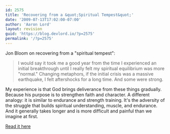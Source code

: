```yaml
---
id: 2575
title: 'Recovering from a &quot;Spiritual Tempest&quot;'
date: '2009-07-13T17:02:00-07:00'
author: 'Aaron Lord'
layout: revision
guid: 'https://blog.devlord.io/?p=2575'
permalink: '/?p=2575'
---
```


Jon Bloom on recovering from a "spiritual tempest":
<blockquote>I would say it took me a good year from the time I experienced an initial breakthrough until I really felt my spiritual equilibrium was more "normal." Changing metaphors, if the initial crisis was a massive earthquake, I felt aftershocks for a long time. And some were strong.</blockquote>
My experience is that God brings deliverance from these things gradually. Because his purpose is to strengthen faith and character. A different analogy: it is similar to endurance and strength training. It's the adversity of the struggle that builds spiritual understanding, muscle, and endurance. And it generally takes longer and is more difficult and painful than we imagine at first.

<a href="http://www.desiringgod.org/Blog/1908_How_Long_Will_This_Last/">Read it here</a>
<div class="blogger-post-footer"><img src="/recovering-from-a-spiritual-tempest/"" width="1" height="1" /></div>